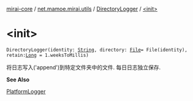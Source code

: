 [mirai-core](../../index.md) / [net.mamoe.mirai.utils](../index.md) / [DirectoryLogger](index.md) / [&lt;init&gt;](./-init-.md)

# &lt;init&gt;

`DirectoryLogger(identity: `[`String`](https://kotlinlang.org/api/latest/jvm/stdlib/kotlin/-string/index.html)`, directory: `[`File`](https://docs.oracle.com/javase/6/docs/api/java/io/File.html)` = File(identity), retain: `[`Long`](https://kotlinlang.org/api/latest/jvm/stdlib/kotlin/-long/index.html)` = 1.weeksToMillis)`

将日志写入('append')到特定文件夹中的文件. 每日日志独立保存.

**See Also**

[PlatformLogger](../-platform-logger/index.md)

